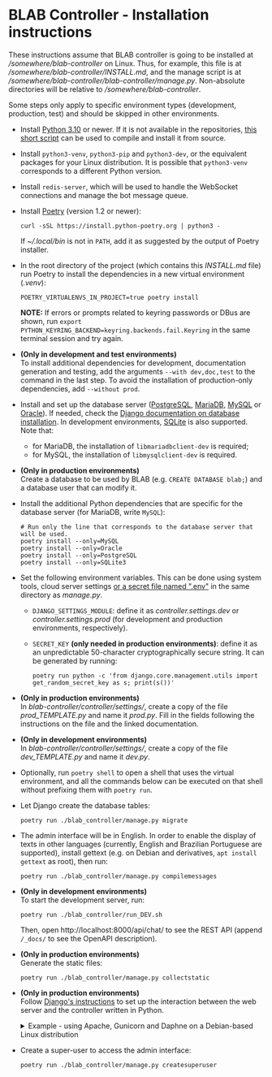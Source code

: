 # BLAB Controller - Installation instructions

These instructions assume that BLAB controller is going to be installed at */somewhere/blab-controller* on Linux. Thus,
for example, this file is at */somewhere/blab-controller/INSTALL.md*, and the manage script is at
*/somewhere/blab-controller/blab-controller/manage.py*. Non-absolute directories will be relative to
*/somewhere/blab-controller*.

Some steps only apply to specific environment types (development, production, test) and
should be skipped in other environments.

- Install
  [Python 3.10](https://www.python.org/downloads/release/python-3100/)
  or newer. If it is not available in the
  repositories, [this short script](https://gist.github.com/viniciusbm/f603d2d8165b08321be0728e5e51e8d8) can be used to
  compile and install it from source.

- Install `python3-venv`, `python3-pip` and `python3-dev`, or the equivalent packages for your Linux distribution.
  It is possible that `python3-venv` corresponds to a different Python version.

- Install `redis-server`, which will be used to handle the WebSocket connections and manage the bot message queue.

- Install [Poetry](https://python-poetry.org/) (version 1.2 or newer):

  ```shell
  curl -sSL https://install.python-poetry.org | python3 -
  ```
  If *~/.local/bin* is not in `PATH`, add it as suggested by the output of Poetry installer.

- In the root directory of the project (which contains this _INSTALL.md_ file)
  run Poetry to install the dependencies in a new virtual environment (_.venv_):

  ```shell
  POETRY_VIRTUALENVS_IN_PROJECT=true poetry install
  ```

  **NOTE:** If errors or prompts related to keyring passwords or DBus are shown,
  run `export PYTHON_KEYRING_BACKEND=keyring.backends.fail.Keyring` in the same terminal session
  and try again.

- **(Only in development and test environments)** <br/>
  To install additional dependencies for development, documentation generation and testing, add the arguments
  `--with dev,doc,test` to the command in the last step. To avoid the installation of production-only dependencies,
  add `--without prod`.

- Install and set up the database server ([PostgreSQL](https://www.postgresql.org/),
  [MariaDB](https://mariadb.org/), [MySQL](https://www.mysql.com/) or [Oracle](https://www.oracle.com/database/)). If
  needed, check
  the [Django documentation on database installation](https://docs.djangoproject.com/en/4.0/ref/databases/). In
  development environments, [SQLite](https://www.sqlite.org/index.html) is also supported.
  Note that:
  - for MariaDB, the installation of `libmariadbclient-dev` is required;
  - for MySQL, the installation of `libmysqlclient-dev` is required.

- **(Only in production environments)** <br/>
  Create a database to be used by BLAB (e.g. `CREATE DATABASE blab;`) and a database user that can modify it.

- Install the additional Python dependencies that are specific for the database server (for MariaDB, write `MySQL`):

  ```shell
  # Run only the line that corresponds to the database server that will be used.
  poetry install --only=MySQL
  poetry install --only=Oracle
  poetry install --only=PostgreSQL
  poetry install --only=SQLite3
  ```

- Set the following environment variables. This can be done using system tools, cloud server settings [or a secret
  file named ".env"](https://github.com/theskumar/python-dotenv) in the same directory as *manage.py*.

  - `DJANGO_SETTINGS_MODULE`: define it as _controller.settings.dev_ or _controller.settings.prod_ (for development
    and production environments, respectively).
  - `SECRET_KEY` **(only needed in production environments)**: define it as an unpredictable 50-character
    cryptographically secure string. It can be generated by running:

      ```shell
      poetry run python -c 'from django.core.management.utils import get_random_secret_key as s; print(s())'
      ```

- **(Only in production environments)** <br/>
  In *blab-controller/controller/settings/*, create a copy of the file *prod_TEMPLATE.py* and name it *prod.py*. Fill in
  the fields following the instructions on the file and the linked documentation.

- **(Only in development environments)** <br/>
  In *blab-controller/controller/settings/*, create a copy of the file *dev_TEMPLATE.py* and name it *dev.py*.

- Optionally, run `poetry shell` to open a shell that uses the virtual environment, and
  all the commands below can be executed on that shell without prefixing them with `poetry run`.

- Let Django create the database tables:

  ```shell
  poetry run ./blab_controller/manage.py migrate
  ```

- The admin interface will be in English. In order to enable the display of texts in other languages
  (currently, English and Brazilian Portuguese are supported), install gettext (e.g. on Debian and derivatives,
  `apt install gettext` as root), then run:

    ```shell
    poetry run ./blab_controller/manage.py compilemessages
    ```

- **(Only in development environments)** <br/>
  To start the development server, run:

  ```shell
  poetry run ./blab_controller/run_DEV.sh
  ```

  Then, open http://localhost:8000/api/chat/ to see the REST API (append `/_docs/` to see the OpenAPI description).

- **(Only in production environments)** <br/> Generate the static files:
  ```shell
  poetry run ./blab_controller/manage.py collectstatic
  ```

- **(Only in production environments)** <br/>
  Follow [Django's instructions](https://docs.djangoproject.com/en/4.0/howto/deployment/) to set up the interaction
  between the web server and the controller written in Python.
  <details>
    <summary>
    Example - using Apache, Gunicorn and Daphne on a Debian-based Linux distribution
    </summary>

  - Install [Gunicorn](https://github.com/benoitc/gunicorn)
    and [Daphne](https://github.com/django/daphne):

    ```shell
    poetry run pip install gunicorn daphne
    ```

  - Create the service files for Gunicorn, Daphne and Celery in the directory */etc/systemd/system/*, changing the
    usernames,
    ports and paths as needed:

      ```ini
      # /etc/systemd/system/blab-gunicorn.service
      [Unit]
      Description=Gunicorn daemon for BLAB
      After=network.target

      [Service]
      User=user_name_here
      Group=www-data
      Restart=always
      WorkingDirectory=/somewhere/blab-controller/blab-controller
      ExecStart=/somewhere/blab-controller/.venv/bin/python -m gunicorn -b 127.0.0.1:25224 controller.wsgi

      [Install]
      WantedBy=multi-user.target
      ```

      ```ini
      # /etc/systemd/system/blab-daphne.service
      [Unit]
      Description=Daphne daemon for BLAB
      After=network.target

      [Service]
      User=user_name_here
      Group=www-data
      Restart=always
      WorkingDirectory=/somewhere/blab-controller/blab-controller
      ExecStart=/somewhere/blab-controller/.venv/bin/python -m daphne -b 127.0.0.1 -p 25223 controller.asgi:application

      [Install]
      WantedBy=multi-user.target
      ```

      ```ini
      # /etc/systemd/system/blab-celery.service
      [Unit]
      Description=Celery daemon for BLAB
      After=network.target

      [Service]
      User=user_name_here
      Group=www-data
      Restart=always
      WorkingDirectory=/somewhere/blab-controller/blab-controller
      ExecStart=/somewhere/blab-controller/.venv/bin/python -m celery -A controller worker -l INFO

      [Install]
      WantedBy=multi-user.target
      ```
  - Run `systemctl enable blab-gunicorn blab-daphne blab-celery`
    and `systemctl start blab-gunicorn blab-daphne blab-celery` as root to enable
    the services and start them immediately.
  - Install [Apache HTTP Server](https://httpd.apache.org/) (e.g. `apt install apache2` as root) if it is not
    installed yet.
  - Enable Apache's
    [*mod_proxy_http*](https://httpd.apache.org/docs/2.4/mod/mod_proxy_http.html),
    [*mod_proxy_wstunnel*](https://httpd.apache.org/docs/2.4/mod/mod_proxy_wstunnel.html) and
    [*mod_rewrite*](https://httpd.apache.org/docs/2.4/mod/mod_rewrite.html) modules by
    running `a2enmod proxy_http proxy_wstunnel rewrite` as root.
  - Create the file
    */etc/apache2/sites-available/blab-controller.conf* with the following contents, changing the paths, IPs,
    ports and addresses as needed:

      ```ApacheConf
      # /etc/apache2/sites-available/blab-controller.conf

      Define BLAB_CONTROLLER_ROOT /somewhere/blab-controller
      Define BLAB_CONTROLLER_FE   /path/to/the/front/end/here
      Define BLAB_DAPHNE_PORT 25223
      Define BLAB_GUNICORN_PORT 25224
      Define BLAB_SERVER_NAME www.blab.example.com
      Define BLAB_SERVER_ALIASES '*.blab.example.com otherblab.example.com'
      Define BLAB_SERVER_IPS_PORTS '127.0.0.1:80 192.168.122.10:80'

      ErrorLog ${BLAB_CONTROLLER_ROOT}/blab-controller/.logs/error.log
      CustomLog ${BLAB_CONTROLLER_ROOT}/blab-controller/.logs/access.log combined

      <VirtualHost ${BLAB_SERVER_IPS_PORTS}>
        ServerName ${BLAB_SERVER_NAME}
        ServerAlias ${BLAB_SERVER_ALIASES}

       <Directory "${BLAB_CONTROLLER_FE}">
          Options Indexes FollowSymLinks
          AllowOverride All

          Options -MultiViews
          RewriteEngine On
          RewriteCond %{REQUEST_FILENAME} !-f
          RewriteRule ^ index.html [QSA,L]

          Require all granted
        </Directory>
        DocumentRoot ${BLAB_CONTROLLER_FE}

        ProxyPass /ws/  "ws://localhost:${BLAB_DAPHNE_PORT}/ws/"
        ProxyPass /static/ !
        ProxyPass /media/ !
        ProxyPass /api/ "http://localhost:${BLAB_GUNICORN_PORT}/api/"

      </VirtualHost>
      ```
  - Run `a2ensite blab-controller` as root to enable the site configuration.

  - Restart Gunicorn and Daphne (`systemctl restart blab-gunicorn blab-daphne`) now and **whenever changes are made**
    to any file in *blab-controller/* and its subdirectories.

  - Restart Apache (`systemctl reload apache2` as root).

  At this point, the installation should be ready.

  #### Upgrade instructions

  - Get the latest version from the repository (`git pull`, or download the .zip file from GitHub).
  - Install and update dependencies:

    ```shell
    POETRY_VIRTUALENVS_IN_PROJECT=true poetry install
    ```
  - Let Django update the database tables:

    ```shell
    poetry run ./blab_controller/manage.py migrate
    ```
    Generate the static files:

    ```shell
    poetry run ./blab_controller/manage.py collectstatic
    ```

  - Restart Gunicorn:

    ```shell
    systemctl restart blab-gunicorn
    ```

  </details>

- Create a super-user to access the admin interface:

    ```shell
    poetry run ./blab_controller/manage.py createsuperuser
    ```
